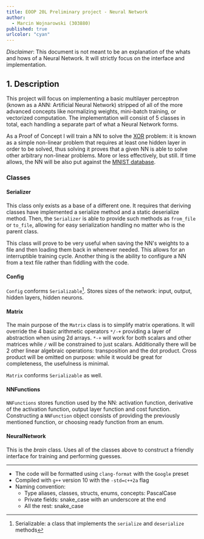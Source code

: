 ```yaml
---
title: EOOP 20L Preliminary project - Neural Network
author:
  - Marcin Wojnarowski (303880)
published: true
urlcolor: "cyan"
---
```


_Disclaimer_: This document is not meant to be an explanation of the whats and hows of a Neural Network. It will strictly focus on the interface and implementation.

## 1. Description

This project will focus on implementing a basic multilayer perceptron (known as a ANN: Artificial Neural Network) stripped of all of the more advanced concepts like normalizing weights, mini-batch training, or vectorized computation. The implementation will consist of 5 classes in total, each handling a separate part of what a Neural Network forms.

As a Proof of Concept I will train a NN to solve the [XOR](https://medium.com/@jayeshbahire/the-xor-problem-in-neural-networks-50006411840b) problem: it is known as a simple non-linear problem that requires at least one hidden layer in order to be solved, thus solving it proves that a given NN is able to solve other arbitrary non-linear problems. More or less effectively, but still. If time allows, the NN will be also put against the [MNIST database](https://en.wikipedia.org/wiki/MNIST_database).

### Classes

#### Serializer

This class only exists as a base of a different one. It requires that deriving classes have implemented a serialize method and a static deserialize method. Then, the `Serializer` is able to provide such methods as `from_file` or `to_file`, allowing for easy serialization handling no matter who is the parent class.

This class will prove to be very useful when saving the NN's weights to a file and then loading them back in whenever needed. This allows for an interruptible training cycle. Another thing is the ability to configure a NN from a text file rather than fiddling with the code.

#### Config

`Config` conforms `Serializable`[^1]. Stores sizes of the network: input, output, hidden layers, hidden neurons.

#### Matrix

The main purpose of the `Matrix` class is to simplify matrix operations. It will override the 4 basic arithmetic operators `*/-+` providing a layer of abstraction when using 2d arrays. `*-+` will work for both scalars and other matrices while `/` will be constrained to just scalars. Additionally there will be 2 other linear algebraic operations: transposition and the dot product. Cross product will be omitted on purpose: while it would be great for completeness, the usefulness is minimal.

`Matrix` conforms `Serializable` as well.

#### NNFunctions

`NNFunctions` stores function used by the NN: activation function, derivative of the activation function, output layer function and cost function. Constructing a `NNFunction` object consists of providing the previously mentioned function, or choosing ready function from an enum.

#### NeuralNetwork

This is the _brain_ class. Uses all of the classes above to construct a friendly interface for training and performing guesses.

---

- The code will be formatted using `clang-format` with the `Google` preset
- Compiled with `g++` version 10 with the `-std=c++2a` flag
- Naming convention:
  - Type aliases, classes, structs, enums, concepts: PascalCase
  - Private fields: snake_case with an underscore at the end
  - All the rest: snake_case

[^1]: Serializable: a class that implements the `serialize` and `deserialize` methods
